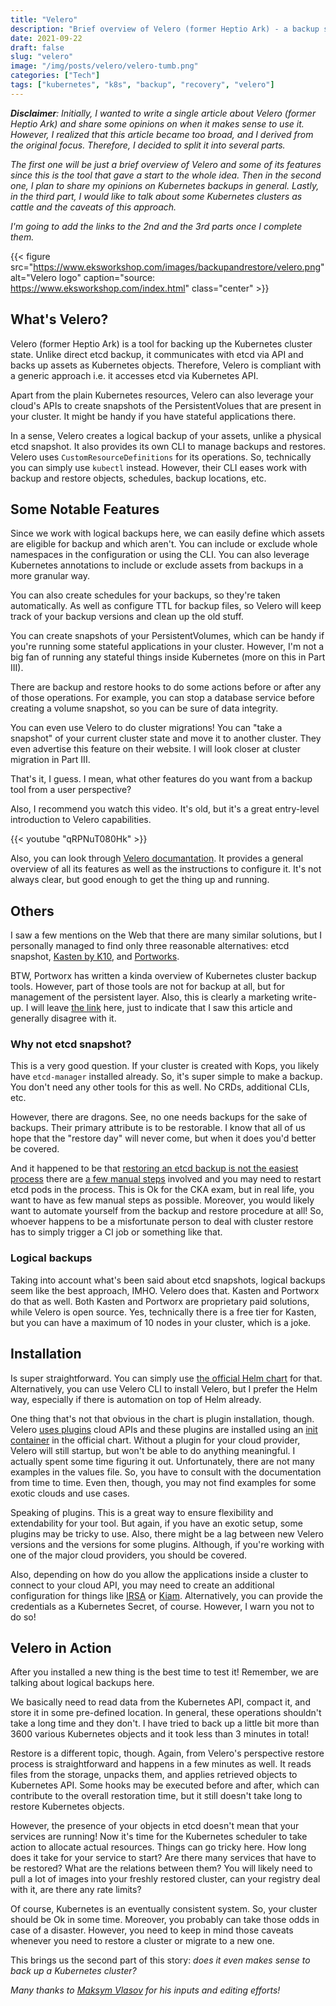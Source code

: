 ```yaml
---
title: "Velero"
description: "Brief overview of Velero (former Heptio Ark) - a backup solution for Kuberentes. Part I of Kubernetes clusters backup story"
date: 2021-09-22
draft: false
slug: "velero"
image: "/img/posts/velero/velero-tumb.png"
categories: ["Tech"]
tags: ["kubernetes", "k8s", "backup", "recovery", "velero"]
---
```



_**Disclaimer**: Initially, I wanted to write a single article about Velero (former Heptio Ark) and share some opinions on when it makes sense to use it. However, I realized that this article became too broad, and I derived from the original focus. Therefore, I decided to split it into several parts._

_The first one will be just a brief overview of Velero and some of its features since this is the tool that gave a start to the whole idea. Then in the second one, I plan to share my opinions on Kubernetes backups in general. Lastly, in the third part, I would like to talk about some Kubernetes clusters as cattle and the caveats of this approach._

_I'm going to add the links to the 2nd and the 3rd parts once I complete them._

{{< figure src="https://www.eksworkshop.com/images/backupandrestore/velero.png" alt="Velero logo" caption="source: https://www.eksworkshop.com/index.html" class="center" >}}

## What's Velero?

Velero (former Heptio Ark) is a tool for backing up the Kubernetes cluster state. Unlike direct etcd backup, it communicates with etcd via API and backs up assets as Kubernetes objects. Therefore, Velero is compliant with a generic approach i.e. it accesses etcd via Kubernetes API.

Apart from the plain Kubernetes resources, Velero can also leverage your cloud's APIs to create snapshots of the PersistentVolues that are present in your cluster. It might be handy if you have stateful applications there.

In a sense, Velero creates a logical backup of your assets, unlike a physical etcd snapshot. It also provides its own CLI to manage backups and restores. Velero uses `CustomResourceDefinitions` for its operations. So, technically you can simply use `kubectl` instead. However, their CLI eases work with backup and restore objects, schedules, backup locations, etc.

## Some Notable Features

Since we work with logical backups here, we can easily define which assets are eligible for backup and which aren't. You can include or exclude whole namespaces in the configuration or using the CLI. You can also leverage Kubernetes annotations to include or exclude assets from backups in a more granular way.

You can also create schedules for your backups, so they're taken automatically. As well as configure TTL for backup files, so Velero will keep track of your backup versions and clean up the old stuff.

You can create snapshots of your PersistentVolumes, which can be handy if you're running some stateful applications in your cluster. However, I'm not a big fan of running any stateful things inside Kubernetes (more on this in Part III).

There are backup and restore hooks to do some actions before or after any of those operations. For example, you can stop a database service before creating a volume snapshot, so you can be sure of data integrity.

You can even use Velero to do cluster migrations! You can "take a snapshot" of your current cluster state and move it to another cluster. They even advertise this feature on their website. I will look closer at cluster migration in Part III.

That's it, I guess. I mean, what other features do you want from a backup tool from a user perspective?

Also, I recommend you watch this video. It's old, but it's a great entry-level introduction to Velero capabilities.

{{< youtube "qRPNuT080Hk" >}}

Also, you can look through [Velero documantation](https://velero.io/docs/). It provides a general overview of all its features as well as the instructions to configure it. It's not always clear, but good enough to get the thing up and running.

## Others

I saw a few mentions on the Web that there are many similar solutions, but I personally managed to find only three reasonable alternatives: etcd snapshot, [Kasten by K10](https://www.kasten.io/product/), and [Portworks](https://portworx.com/kubernetes-backup/).

BTW, Portworx has written a kinda overview of Kubernetes cluster backup tools. However, part of those tools are not for backup at all, but for management of the persistent layer. Also, this is clearly a marketing write-up. I will leave [the link](https://portworx.com/kubernetes-backup-tools/) here, just to indicate that I saw this article and generally disagree with it.

### Why not etcd snapshot?

This is a very good question. If your cluster is created with Kops, you likely have `etcd-manager` installed already. So, it's super simple to make a backup. You don't need any other tools for this as well. No CRDs, additional CLIs, etc.

However, there are dragons. See, no one needs backups for the sake of backups. Their primary attribute is to be restorable. I know that all of us hope that the "restore day" will never come, but when it does you'd better be covered.

And it happened to be that [restoring an etcd backup is not the easiest process](https://rudimartinsen.com/2020/12/30/backup-restore-etcd/) there are [a few manual steps](http://www.opslib.com/2020/10/etcd-backup-and-restore-cka-exam.html) involved and you may need to restart etcd pods in the process. This is Ok for the CKA exam, but in real life, you want to have as few manual steps as possible. Moreover, you would likely want to automate yourself from the backup and restore procedure at all! So, whoever happens to be a misfortunate person to deal with cluster restore has to simply trigger a CI job or something like that.

### Logical backups

Taking into account what's been said about etcd snapshots, logical backups seem like the best approach, IMHO. Velero does that. Kasten and Portworx do that as well. Both Kasten and Portworx are proprietary paid solutions, while Velero is open source. Yes, technically there is a free tier for Kasten, but you can have a maximum of 10 nodes in your cluster, which is a joke.

## Installation

Is super straightforward. You can simply use [the official Helm chart](https://github.com/vmware-tanzu/helm-charts/tree/master/charts/velero) for that. Alternatively, you can use Velero CLI to install Velero, but I prefer the Helm way, especially if there is automation on top of Helm already.

One thing that's not that obvious in the chart is plugin installation, though. Velero [uses plugins](https://velero.io/plugins/) cloud APIs and these plugins are installed using an [init container](https://github.com/vmware-tanzu/helm-charts/blob/master/charts/velero/values.yaml#L26) in the official chart. Without a plugin for your cloud provider, Velero will still startup, but won't be able to do anything meaningful. I actually spent some time figuring it out. Unfortunately, there are not many examples in the values file. So, you have to consult with the documentation from time to time. Even then, though, you may not find examples for some exotic clouds and use cases.

Speaking of plugins. This is a great way to ensure flexibility and extendability for your tool. But again, if you have an exotic setup, some plugins may be tricky to use. Also, there might be a lag between new Velero versions and the versions for some plugins. Although, if you're working with one of the major cloud providers, you should be covered.

Also, depending on how do you allow the applications inside a cluster to connect to your cloud API, you may need to create an additional configuration for things like [IRSA](https://medium.com/getamis/aws-irsa-for-self-hosted-kubernetes-e045564494af) or [Kiam](https://github.com/uswitch/kiam). Alternatively, you can provide the credentials as a Kubernetes Secret, of course. However, I warn you not to do so!

## Velero in Action

After you installed a new thing is the best time to test it! Remember, we are talking about logical backups here.

We basically need to read data from the Kubernetes API, compact it, and store it in some pre-defined location. In general, these operations shouldn't take a long time and they don't. I have tried to back up a little bit more than 3600 various Kubernetes objects and it took less than 3 minutes in total!

Restore is a different topic, though. Again, from Velero's perspective restore process is straightforward and happens in a few minutes as well. It reads files from the storage, unpacks them, and applies retrieved objects to Kubernetes API. Some hooks may be executed before and after, which can contribute to the overall restoration time, but it still doesn't take long to restore Kubernetes objects.

However, the presence of your objects in etcd doesn't mean that your services are running! Now it's time for the Kubernetes scheduler to take action to allocate actual resources. Things can go tricky here. How long does it take for your service to start? Are there many services that have to be restored? What are the relations between them? You will likely need to pull a lot of images into your freshly restored cluster, can your registry deal with it, are there any rate limits?

Of course, Kubernetes is an eventually consistent system. So, your cluster should be Ok in some time. Moreover, you probably can take those odds in case of a disaster. However, you need to keep in mind those caveats whenever you need to restore a cluster or migrate to a new one.

This brings us the second part of this story: _does it even makes sense to back up a Kubernetes cluster?_

_Many thanks to [Maksym Vlasov](https://www.linkedin.com/in/maxymvlasov/) for his inputs and editing efforts!_
